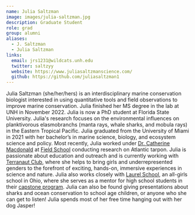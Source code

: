 ```yaml
---
name: Julia Saltzman
image: images/julia-saltzman.jpg
description: Graduate Student 
role: grad
group: alumni
aliases:
  - J. Saltzman
  - Julia Saltzman
links:
  email: jrs1231@wildcats.unh.edu
  twitter: saltzyy
  website: https://www.juliasaltzmanscience.com/ 
  github: https://github.com/juliasaltzman1 
---
```


Julia Saltzman (she/her/hers) is an interdisciplinary marine conservation biologist interested in using quantitative tools and field observations to improve marine conservation. Julia finished her MS degree in the lab at UNH in November 2022. Julia is now a PhD student at Florida State University. Julia's research focuses on the environmental influences on planktivorous elasmobranchs (manta rays, whale sharks, and mobula rays) in the Eastern Tropical Pacific.  Julia graduated from the University of Miami in 2021 with her bachelor’s in marine science, biology, and ecosystem science and policy.  Most recently, Julia worked under [Dr. Catherine Macdonald](https://www.drcatherinemacdonald.com/) at [Field School](https://www.getintothefield.com/) conducting research on Atlantic tarpon. Julia is passionate about education and outreach and is currently working with [Terranaut Club](https://terranautclub.com/usa/), where she helps to bring girls and underrepresented genders to the forefront of exciting, hands-on, immersive experiences in science and nature. Julia also works closely with [Laurel School](https://www.laurelschool.org/), an all-girls school in Ohio, where she serves as a mentor for high school students in their [capstone program](https://www.laurelschool.org/academics--arts/upper-school/the-capstone-experience). Julia can also be found giving presentations about sharks and ocean conservation to school age children, or anyone who she can get to listen! Julia spends most of her free time hanging out with her dog Jasper! 
